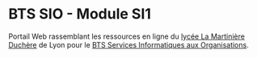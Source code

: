 # BTS SIO - Module SI1

Portail Web rassemblant les ressources en ligne du [lycée La Martinière Duchère](http://lmdsio.fr) de Lyon pour le [BTS Services Informatiques aux Organisations](http://www.reseaucerta.org/BTS%20SIO).